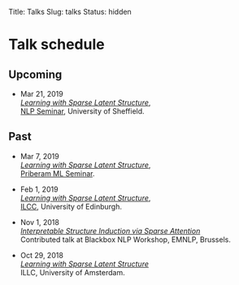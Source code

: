 Title: Talks
Slug: talks
Status: hidden

# Talk schedule

## Upcoming

  - Mar 21, 2019<br/>
    [*Learning with Sparse Latent Structure*](talks/19-priberam.pdf),<br/>
    [NLP Seminar](https://www.sheffield.ac.uk/dcs/research/groups/nlp#tab04),
    University of Sheffield.

## Past

  - Mar 7, 2019<br/>
  [*Learning with Sparse Latent Structure*](talks/19-priberam.pdf),<br/>
  [Priberam ML Seminar](http://labs.priberam.pt/Academia-Partnerships/Seminars.aspx).

  - Feb 1, 2019<br/>
  [*Learning with Sparse Latent Structure*](talks/19-edinburgh.pdf),<br/>
  [ILCC](http://web.inf.ed.ac.uk/ilcc), University of Edinburgh.
  - Nov 1, 2018<br/>
  [*Interpretable Structure Induction via Sparse Attention*](talks/18-blackbox.pdf)<br/>
  Contributed talk at Blackbox NLP Workshop, EMNLP, Brussels.
  - Oct 29, 2018<br/>
  [*Learning with Sparse Latent Structure*](talks/18-sparsemap-amsterdam.pdf)<br/>
  ILLC, University of Amsterdam.
